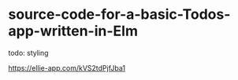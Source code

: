 # source-code-for-a-basic-Todos-app-written-in-Elm

todo: styling

https://ellie-app.com/kVS2tdPjfJba1
